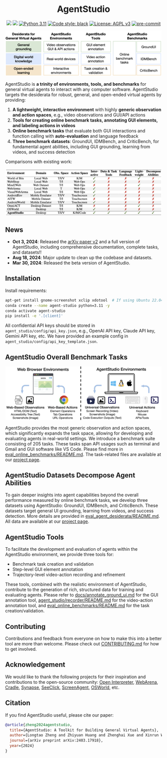 <h1 align="center">
AgentStudio
</h1>

<p align="center">
<a href='https://arxiv.org/abs/2403.17918'><img src='https://img.shields.io/badge/arXiv-2403.17918-b31b1b.svg'></a>
<a href='https://ltzheng.github.io/agent-studio'><img src='https://img.shields.io/badge/Project-Page-Green'></a>
<a href="https://www.python.org/downloads/release/python-3117/"><img alt="Python 3.11" src="https://img.shields.io/badge/python-3.11-blue.svg"></a>
<a href="https://github.com/psf/black"><img alt="Code style: black" src="https://img.shields.io/badge/code%20style-black-000000.svg"></a>
<!-- <a href="https://mypy-lang.org/"><img src="https://www.mypy-lang.org/static/mypy_badge.svg" alt="Checked with mypy"></a> -->
<a href="https://www.gnu.org/licenses/agpl-3.0"><img src="https://img.shields.io/badge/License-AGPL%20v3-blue.svg" alt="License: AGPL v3"></a>
<a href="https://pre-commit.com/"><img src="https://img.shields.io/badge/pre--commit-enabled-brightgreen?logo=pre-commit&logoColor=white" alt="pre-commit"></a>
</p>

![](docs/assets/overview.png)

AgentStudio is **a trinity of environments, tools, and benchmarks** for general virtual agents to interact with any computer software. AgentStudio targets the desiderata for robust, general, and open-ended virtual agents by providing:
1. **A lightweight, interactive environment** with highly **generic observation and action spaces**, e.g., video observations and GUI/API actions
2. **Tools for creating online benchmark tasks, annotating GUI elements, and labeling actions in videos**
3. **Online benchmark tasks** that evaluate both GUI interactions and function calling with **auto-evaluation** and language feedback
4. **Three benchmark datasets**: GroundUI, IDMBench, and CriticBench, for fundamental agent abilities, including GUI grounding, learning from videos, and success detection


Comparisons with existing work:

![](docs/assets/comparison.png)

## News

- **Oct 3, 2024**: Released the <a href='https://arxiv.org/abs/2403.17918'>arXiv paper v2</a> and a full version of AgentStudio, including comprehensive documentation, complete tasks, and datasets!!
- **Aug 18, 2024**: Major update to clean up the codebase and datasets.
- **Mar 30, 2024**: Released the beta version of AgentStudio.

## Installation

Install requirements:

```bash
apt-get install gnome-screenshot xclip xdotool  # If using Ubuntu 22.04
conda create --name agent-studio python=3.11 -y
conda activate agent-studio
pip install -e '.[client]'
```

All confidential API keys should be stored in `agent_studio/config/api_key.json`, e.g., OpenAI API key, Claude API key, Gemini API key, etc. We have provided an example config in `agent_studio/config/api_key_template.json`.

## AgentStudio Overall Benchmark Tasks

![](docs/assets/agent_space.jpg)

AgentStudio provides the most generic observation and action spaces, which significantly expands the task space, allowing for developing and evaluating agents in real-world settings. We introduce a benchmark suite consisting of 205 tasks. These tasks span API usages such as terminal and Gmail and GUI software like VS Code. Please find more in [eval_online_benchmarks/README.md](eval_online_benchmarks/README.md). The task-related files are available at our <a href='https://ltzheng.github.io/agent-studio'>project page</a>.

## AgentStudio Datasets Decompose Agent Abilities

To gain deeper insights into agent capabilities beyond the overall performance measured by online benchmark tasks, we develop three datasets using AgentStudio: GroundUI, IDMBench, and CriticBench. These datasets target general UI grounding, learning from videos, and success detection. More details are provided in [eval_agent_desiderata/README.md](eval_agent_desiderata/README.md). All data are available at our <a href='https://ltzheng.github.io/agent-studio'>project page</a>.

## AgentStudio Tools

To facilitate the development and evaluation of agents within the AgentStudio environment, we provide three tools for:
- Benchmark task creation and validation
- Step-level GUI element annotation
- Trajectory-level video-action recording and refinement

These tools, combined with the realistic environment of AgentStudio, contribute to the generation of rich, structured data for training and evaluating agents. Please refer to [docs/annotate_ground_ui.md](docs/annotate_ground_ui.md) for the GUI annotation tool, [agent_studio/recorder/README.md](agent_studio/recorder/README.md) for the video-action annotation tool, and [eval_online_benchmarks/README.md](eval_online_benchmarks/README.md) for the task creation/validation.

## Contributing

Contributions and feedback from everyone on how to make this into a better tool are more than welcome. Please check out [CONTRIBUTING.md](CONTRIBUTING.md) for how to get involved.

## Acknowledgement

We would like to thank the following projects for their inspiration and contributions to the open-source community: [Open Interpreter](https://github.com/KillianLucas/open-interpreter), [WebArena](https://github.com/web-arena-x/webarena), [Cradle](https://baai-agents.github.io/Cradle/), [Synapse](https://ltzheng.github.io/Synapse/), [SeeClick](https://github.com/njucckevin/SeeClick), [ScreenAgent](https://github.com/niuzaisheng/ScreenAgent), [OSWorld](https://github.com/xlang-ai/OSWorld), etc.

## Citation

If you find AgentStudio useful, please cite our paper:

```bibtex
@article{zheng2024agentstudio,
  title={AgentStudio: A Toolkit for Building General Virtual Agents},
  author={Longtao Zheng and Zhiyuan Huang and Zhenghai Xue and Xinrun Wang and Bo An and Shuicheng Yan},
  journal={arXiv preprint arXiv:2403.17918},
  year={2024}
}
```
